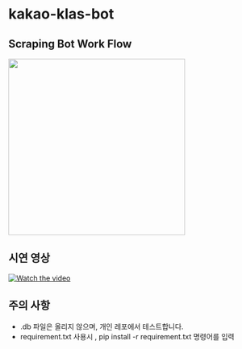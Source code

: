 # kakao-klas-bot

## Scraping Bot Work Flow

<img src = "https://github.com/Trade-Us/kakao-klas-bot/assets/45113627/f8685798-93b7-4e48-b1f0-1677ae0902a7" width="350" >

## 시연 영상

[![Watch the video](https://img.youtube.com/vi/w7MVxralfwo/0.jpg)](https://youtu.be/w7MVxralfwo)

## 주의 사항

- .db 파일은 올리지 않으며, 개인 레포에서 테스트합니다.
- requirement.txt 사용시 , pip install -r requirement.txt 명령어를 입력
